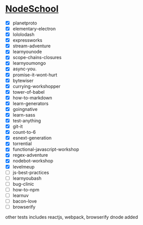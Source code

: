 # [NodeSchool]

- [x] planetproto
- [x] elementary-electron
- [x] lololodash
- [x] expressworks
- [x] stream-adventure
- [x] learnyounode
- [x] scope-chains-closures
- [x] learnyoumongo
- [x] async-you.
- [x] promise-it-wont-hurt
- [x] bytewiser
- [x] currying-workshopper
- [x] tower-of-babel
- [x] how-to-markdown
- [x] learn-generators
- [x] goingnative
- [x] learn-sass
- [x] test-anything
- [x] git-it
- [x] count-to-6
- [x] esnext-generation
- [x] torrential
- [x] functional-javascript-workshop
- [x] regex-adventure
- [x] nodebot-workshop
- [x] levelmeup
- [ ] js-best-practices
- [ ] learnyoubash
- [ ] bug-clinic
- [ ] how-to-npm
- [ ] learnuv
- [ ] bacon-love
- [ ] browserify

other tests includes reactjs, webpack, browserify
dnode added 

<!-- <div id="center" style="background-color:red">
	<ul>
		<li></li>
	</ul>
</div> -->


[NodeSchool]: https://nodeschool.io/
